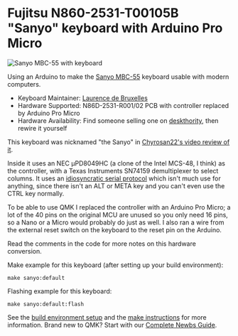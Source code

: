 # Fujitsu N860-2531-T00105B "Sanyo" keyboard with Arduino Pro Micro

![Sanyo MBC-55 with keyboard](https://www.old-computers.com/museum/photos/sanyo_mbc550_1.jpg)

Using an Arduino to make the [Sanyo MBC-55](https://www.old-computers.com/museum/computer.asp?st=1&c=473) keyboard usable with modern computers.

* Keyboard Maintainer: [Laurence de Bruxelles](https://github.com/lfdebrux)
* Hardware Supported: N86D-2531-R001/02 PCB with controller replaced by Arduino Pro Micro
* Hardware Availability: Find someone selling one on [deskthority](https://deskthority.net/viewforum.php?f=11), then rewire it yourself

This keyboard was nicknamed "the Sanyo" in [Chyrosan22's video review of it](https://deskthority.net/viewtopic.php?t=13970).

Inside it uses an NEC μPD8049HC (a clone of the Intel MCS-48, I think) as the
controller, with a Texas Instruments SN74159 demultiplexer to select columns.
It uses an [idiosyncratic serial protocol](http://www.seasip.info/VintagePC/sanyo.html)
which isn't much use for anything, since there isn't an ALT or META key and you
can't even use the CTRL key normally.

To be able to use QMK I replaced the controller with an Arduino Pro Micro; a
lot of the 40 pins on the original MCU are unused so you only need 16 pins, so
a Nano or a Micro would probably do just as well. I also ran a wire from the
external reset switch on the keyboard to the reset pin on the Arduino.

Read the comments in the code for more notes on this hardware conversion.

Make example for this keyboard (after setting up your build environment):

    make sanyo:default

Flashing example for this keyboard:

    make sanyo:default:flash

See the [build environment setup](https://docs.qmk.fm/#/getting_started_build_tools) and the [make instructions](https://docs.qmk.fm/#/getting_started_make_guide) for more information. Brand new to QMK? Start with our [Complete Newbs Guide](https://docs.qmk.fm/#/newbs).
